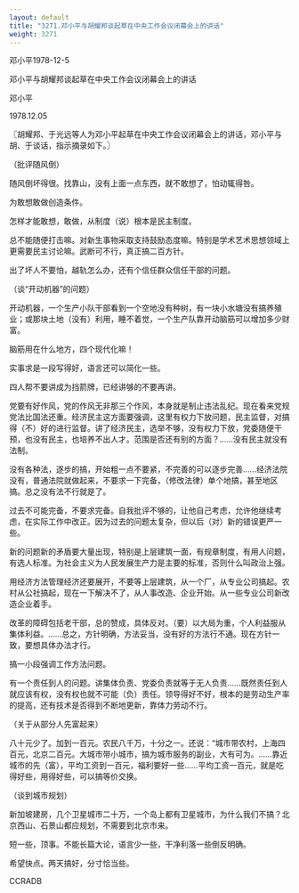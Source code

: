```yaml
---
layout: default
title: "3271.邓小平与胡耀邦谈起草在中央工作会议闭幕会上的讲话"
weight: 3271
---
```


邓小平1978-12-5

邓小平与胡耀邦谈起草在中央工作会议闭幕会上的讲话

邓小平

1978.12.05

〖胡耀邦、于光远等人为邓小平起草在中央工作会议闭幕会上的讲话，邓小平与胡、于谈话，指示摘录如下。〗

（批评随风倒）

随风倒坏得很。找靠山，没有上面一点东西，就不敢想了，怕动辄得咎。

为敢想敢做创造条件。

怎样才能敢想，敢做，从制度（说）根本是民主制度。

总不能随便打击嘛。对新生事物采取支持鼓励态度嘛。特别是学术艺术思想领域上更需要民主讨论嘛。武断可不行，真正搞二百方针。

出了坏人不要怕，越轨怎么办，还有个信任群众信任干部的问题。

（谈“开动机器”的问题）

开动机器，一个生产小队干部看到一个空地没有种树，有一块小水塘没有搞养殖业；或那块土地（没有）利用，睡不着觉，一个生产队靠开动脑筋可以增加多少财富。

脑筋用在什么地方，四个现代化嘛！

实事求是一段写得好，语言还可以简化一些。

四人帮不要讲成为挡箭牌，已经讲够的不要再讲。

党要有好作风，党的作风无非那三个作风，本身就是制止违法乱纪。现在看来党规党法比国法还重。经济民主这方面要强调，这里有权力下放问题，民主监督，对搞得（不）好的进行监督。讲了经济民主，选举不够，没有权力下放，党委随便干预，也没有民主，也培养不出人才。范围是否还有别的方面？……没有民主就没有法制。

没有各种法，逐步的搞，开始粗一点不要紧，不完善的可以逐步完善……经济法院没有，普通法院就做起来，不要求一下完备，（修改法律）单个地搞，甚至地区搞。总之没有法不行就是了。

过去不可能完备，不要求完备。自我批评不够的，让他自己考虑，允许他继续考虑，在实际工作中改正。因为过去的问题太复杂，但以后（对）新的错误更严一些。

新的问题新的矛盾要大量出现，特别是上层建筑一面，有规章制度，有用人问题，有选人标准。为社会主义为人民发展生产力是主要的标准，否则什么叫政治上强。

用经济方法管理经济还要展开，不要等上层建筑，从一个厂，从专业公司搞起。农村从公社搞起，现在一下解决不了，从人事改造、企业开始。从一些专业公司新改造企业着手。

改革的障碍包括老干部，总的赞成，具体反对。（要）以大局为重，个人利益服从集体利益。……总之，方针明确，方法妥当，没有好的方法行不通。现在方针一致，要想具体办法才行。

搞一小段强调工作方法问题。

有一个责任到人的问题。讲集体负责、党委负责就等于无人负责……既然责任到人就应该有权，没有权也就不可能（负）责任。领导得好不好，根本的是劳动生产率的提高，还有技术是否得到不断地更新，靠体力劳动不行。

（关于从部分人先富起来）

八十元少了。加到一百元。农民八千万，十分之一。还说：“城市带农村，上海四百元，北京二百元。大城市带小城市，搞为城市服务的副业，大有可为。……靠近城市的先（富），平均工资到一百元，福利要好一些……平均工资一百元，就是吃得好些，用得好些，可以搞等价交换。

（谈到城市规划）

新加坡建房，几个卫星城市二十万，一个岛上都有卫星城市，为什么我们不搞？北京西山、石景山都应规划，不需要到北京市来。

短一些，顶事。不能长篇大论，语言少一些，干净利落一些倒反明确。

希望快点。两天搞好，分寸恰当些。

CCRADB

